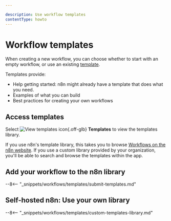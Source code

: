 ```yaml
---

description: Use workflow templates
contentType: howto
---
```


# Workflow templates

When creating a new workflow, you can choose whether to start with an empty workflow, or use an existing [template](/glossary.md#template-n8n).

Templates provide:

* Help getting started: n8n might already have a template that does what you need.
* Examples of what you can build
* Best practices for creating your own workflows

## Access templates

Select <span class="n8n-inline-image">![View templates icon](/_images/common-icons/templates.png){.off-glb}</span> **Templates** to view the templates library.

If you use n8n's template library, this takes you to browse [Workflows on the n8n website](https://n8n.io/workflows/). If you use a custom library provided by your organization, you'll be able to search and browse the templates within the app.


## Add your workflow to the n8n library

--8<-- "_snippets/workflows/templates/submit-templates.md"

## Self-hosted n8n: Use your own library

--8<-- "_snippets/workflows/templates/custom-templates-library.md"
